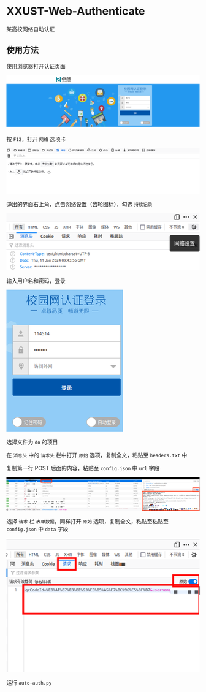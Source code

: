 # XXUST-Web-Authenticate
某高校网络自动认证

## 使用方法

使用浏览器打开认证页面

![](imgs/web-auth-page.png)

按 `F12`，打开 `网络` 选项卡

![](imgs/f12.png)

弹出的界面右上角，点击网络设置（齿轮图标），勾选 `持续记录`

![](imgs/f12-keep-record.png)

输入用户名和密码，登录

![](imgs/login.png)

选择文件为 `do` 的项目

在 `消息头` 中的 `请求头` 栏中打开 `原始` 选项，复制全文，粘贴至 `headers.txt` 中

复制第一行 POST 后面的内容，粘贴至 `config.json` 中 `url` 字段

![](imgs/copy-header.png)

选择 `请求` 栏 `表单数据`，同样打开 `原始` 选项，复制全文，粘贴至粘贴至 `config.json` 中 `data` 字段

![](imgs/request.png)

运行 `auto-auth.py`
